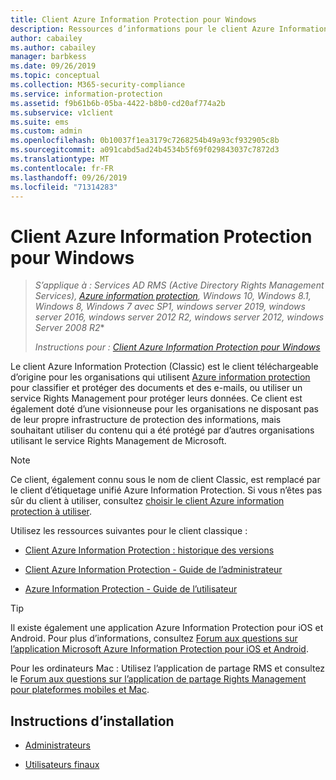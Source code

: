 ```yaml
---
title: Client Azure Information Protection pour Windows
description: Ressources d’informations pour le client Azure Information Protection (Classic) pour Windows.
author: cabailey
ms.author: cabailey
manager: barbkess
ms.date: 09/26/2019
ms.topic: conceptual
ms.collection: M365-security-compliance
ms.service: information-protection
ms.assetid: f9b61b6b-05ba-4422-b8b0-cd20af774a2b
ms.subservice: v1client
ms.suite: ems
ms.custom: admin
ms.openlocfilehash: 0b10037f1ea3179c7268254b49a93cf932905c8b
ms.sourcegitcommit: a091cabd5ad24b4534b5f69f029843037c7872d3
ms.translationtype: MT
ms.contentlocale: fr-FR
ms.lasthandoff: 09/26/2019
ms.locfileid: "71314283"
---
```

# <a name="azure-information-protection-client-for-windows"></a>Client Azure Information Protection pour Windows

>*S’applique à : Services AD RMS (Active Directory Rights Management Services), [Azure information protection](https://azure.microsoft.com/pricing/details/information-protection), Windows 10, Windows 8.1, Windows 8, Windows 7 avec SP1, windows server 2019, windows server 2016, windows server 2012 R2, windows server 2012, windows Server 2008 R2**
>
> *Instructions pour : [Client Azure Information Protection pour Windows](../faqs.md#whats-the-difference-between-the-azure-information-protection-client-and-the-azure-information-protection-unified-labeling-client)*

Le client Azure Information Protection (Classic) est le client téléchargeable d’origine pour les organisations qui utilisent [Azure information protection](../what-is-information-protection.md) pour classifier et protéger des documents et des e-mails, ou utiliser un service Rights Management pour protéger leurs données. Ce client est également doté d’une visionneuse pour les organisations ne disposant pas de leur propre infrastructure de protection des informations, mais souhaitant utiliser du contenu qui a été protégé par d’autres organisations utilisant le service Rights Management de Microsoft.

> [!NOTE]
> Ce client, également connu sous le nom de client Classic, est remplacé par le client d’étiquetage unifié Azure Information Protection. Si vous n’êtes pas sûr du client à utiliser, consultez [choisir le client Azure information protection à utiliser](use-client.md#choose-which-azure-information-protection-client-to-use).

Utilisez les ressources suivantes pour le client classique :

- [Client Azure Information Protection : historique des versions](client-version-release-history.md)

- [Client Azure Information Protection - Guide de l’administrateur](client-admin-guide.md)

- [Azure Information Protection - Guide de l’utilisateur](client-user-guide.md)

> [!TIP]
> Il existe également une application Azure Information Protection pour iOS et Android. Pour plus d’informations, consultez [Forum aux questions sur l’application Microsoft Azure Information Protection pour iOS et Android](mobile-app-faq.md ).
> 
> Pour les ordinateurs Mac : Utilisez l’application de partage RMS et consultez le [Forum aux questions sur l’application de partage Rights Management pour plateformes mobiles et Mac](https://technet.microsoft.com/dn451248).

## <a name="install-instructions"></a>Instructions d’installation

- [Administrateurs](client-admin-guide-install.md)

- [Utilisateurs finaux](install-client-app.md)

